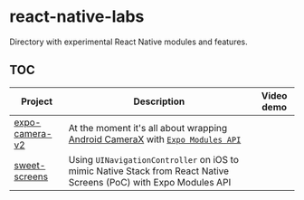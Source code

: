 # react-native-labs

Directory with experimental React Native modules and features.

## TOC

| Project | Description | Video demo |
|-|-|-|
| [expo-camera-v2](./expo-camera-v2) | At the moment it's all about wrapping [Android CameraX](https://developer.android.com/training/camerax) with [`Expo Modules API`](https://docs.expo.dev/modules/module-api) | |
| [sweet-screens](./sweet-screens) | Using `UINavigationController` on iOS to mimic Native Stack from React Native Screens (PoC) with Expo Modules API | |
